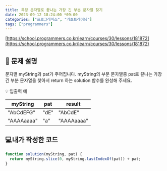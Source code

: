```yaml
---
title: 특정 문자열로 끝나는 가장 긴 부분 문자열 찾기
date: 2023-09-12 18:24:00 *09:00
categories: ["프로그래머스", "기초트레이닝"]
tags: ["programmers"]
---
```


[https://school.programmers.co.kr/learn/courses/30/lessons/181872](https://school.programmers.co.kr/learn/courses/30/lessons/181872)

## 📔 문제 설명

문자열 myString과 pat가 주어집니다. myString의 부분 문자열중 pat로 끝나는 가장 긴 부분 문자열을 찾아서 return 하는 solution 함수를 완성해 주세요.

💡 입출력 예

| myString   | pat  | result     |
| ---------- | ---- | ---------- |
| "AbCdEFG"  | "dE" | "AbCdE"    |
| "AAAAaaaa" | "a"  | "AAAAaaaa" |

## 💻내가 작성한 코드

```js
function solution(myString, pat) {
  return myString.slice(0, myString.lastIndexOf(pat)) + pat;
}
```
